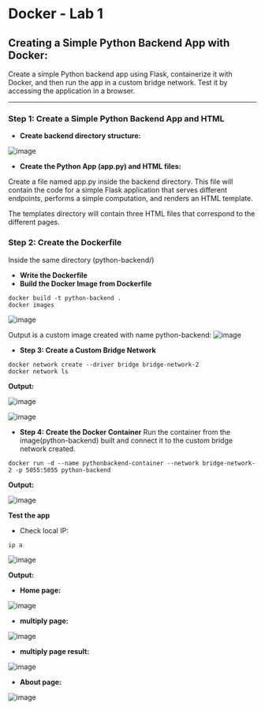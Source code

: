 # Docker - Lab 1
## Creating a Simple Python Backend App with Docker:
Create a simple Python backend app using Flask, containerize it with Docker, and then run the app in a custom bridge network. 
Test it by accessing the application in a browser.

---
### Step 1: Create a Simple Python Backend App and HTML

- **Create backend directory structure:**

![image](https://github.com/user-attachments/assets/faefc2cd-f250-459b-9c06-d8143969b7fa)

- **Create the Python App (app.py) and HTML files:**

Create a file named app.py inside the backend directory. 
This file will contain the code for a simple Flask application that serves different endpoints, performs a simple computation, and renders an HTML template.

The templates directory will contain three HTML files that correspond to the different pages.

### Step 2: Create the Dockerfile
Inside the same directory (python-backend/)
- **Write the Dockerfile**
- **Build the Docker Image from Dockerfile**

```
docker build -t python-backend .
docker images
```

![image](https://github.com/user-attachments/assets/0b1c6eab-8b96-4195-86f6-76925e342e0a)


Output is a custom image created with name python-backend:
![image](https://github.com/user-attachments/assets/6e34e8a6-a63f-4f14-9d55-2c4724487cc2)


- **Step 3: Create a Custom Bridge Network**
```
docker network create --driver bridge bridge-network-2
docker network ls
```

**Output:**

![image](https://github.com/user-attachments/assets/65f4f883-cbac-4ddb-a0aa-6357cfa98afb)

![image](https://github.com/user-attachments/assets/c9783619-58f7-404c-971d-09de5d4e0751)

- **Step 4: Create the Docker Container**
Run the container from the image(python-backend)  built and connect it to the custom bridge network created. 

```
docker run -d --name pythonbackend-container --network bridge-network-2 -p 5055:5055 python-backend
```

**Output:**

![image](https://github.com/user-attachments/assets/b0d2bcd7-f8d0-4c81-96fc-65d835fb1811)


**Test the app**

- Check local IP:
```
ip a
```
![image](https://github.com/user-attachments/assets/e17be0bc-6e19-4292-9a9a-c8a43d810949)

**Output:**

- **Home page:**

![image](https://github.com/user-attachments/assets/699f3905-9f93-4b49-850a-5e40ed002a3a)

- **multiply page:**

![image](https://github.com/user-attachments/assets/124e27c7-e4fe-4b8c-8bbb-55098b55941a)

- **multiply page result:**

![image](https://github.com/user-attachments/assets/17abdd75-aae0-437c-959d-81a3bb9cd9aa)

- **About page:**

![image](https://github.com/user-attachments/assets/cfb77846-b941-45fe-bb6f-7c408786bf2e)

